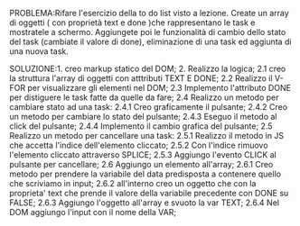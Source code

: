 PROBLEMA:Rifare l'esercizio della to do list visto a lezione. Create un array di oggetti ( con proprietà text e done )che rappresentano le task e mostratele a schermo. Aggiungete poi le funzionalità di cambio dello stato del task (cambiate il valore di done), eliminazione di una task ed aggiunta di una nuova task.

SOLUZIONE:1. creo markup statico del DOM;
2. Realizzo la logica;
    2.1
    creo la struttura l'array di oggetti con atttributi TEXT E DONE;
    2.2
    Realizzo il V-FOR per visualizzare gli elementi nel DOM;
    2.3
    Implemento l'attributo DONE per distiguere le task fatte da quelle da fare;
    2.4
    Realizzo un metodo per cambiare stato ad una task:
        2.4.1
        Creo graficamente il pulsante;
        2.4.2
        Creo un metodo per cambiare lo stato del pulsante;
        2.4.3
        Eseguo il metodo al click del pulsante;
        2.4.4
        Implemento il cambio grafica del pulsante;
    2.5
    Realizzo un metodo per cancellare una task:
        2.5.1
        Realizzo il metodo in JS che accetta l'indice dell'elemento cliccato;
        2.5.2
        Con l'indice rimuovo l'elemento cliccato attraverso SPLICE;
        2.5.3
        Aggiungo l'evento CLICK al pulsante per cancellare;
    2.6
    Aggiungo un elemento all'array;
        2.6.1
        Creo metodo per prendere la variabile del data predisposta a contenere quello che scriviamo in input;
        2.6.2
        all'interno creo un oggetto che con la proprieta' text che prende il valore della variabile precedente con DONE su FALSE;
        2.6.3
        Aggiungo l'oggetto all'array e svuoto la var TEXT;
        2.6.4 
        Nel DOM aggiungo l'input con il nome della VAR;